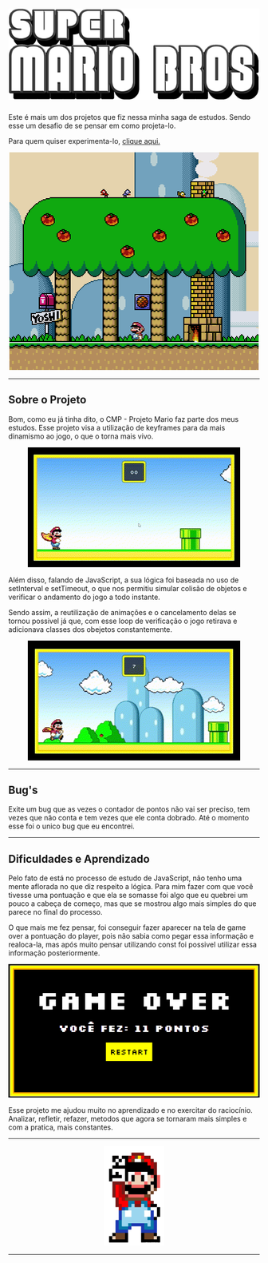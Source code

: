 <h1 align="center">
    <img src="./src/img/titulo.png">
</h1>

Este é mais um dos projetos que fiz nessa minha saga de estudos. Sendo esse um desafio de se pensar em como projeta-lo.

Para quem quiser experimenta-lo, [clique aqui.](https://cmp-projeto-mario.netlify.app/)
<div align="center">
    <img src="./src/img/yoshi-house_gif.png">
</div>

---

## Sobre o Projeto

Bom, como eu já tinha dito, o CMP - Projeto Mario faz parte dos meus estudos. Esse projeto visa a utilização de keyframes para da mais dinamismo ao jogo, o que o torna mais vivo. 

<div align="center">
    <img src="./src/documents/mario-jumping.gif">
</div>

Além disso, falando de JavaScript, a sua lógica foi baseada no uso de setInterval e setTimeout, o que nos permitiu simular colisão de objetos e verificar o andamento do jogo a todo instante.

Sendo assim, a reutilização de animações e o cancelamento delas se tornou possivel já que, com esse loop de verificação o jogo retirava e adicionava classes dos obejetos constantemente.

<div align="center">
    <img src="./src/documents/game-over.gif">
</div>

---
## Bug's
Exite um bug que as vezes o contador de pontos não vai ser preciso, tem vezes que não conta e tem vezes que ele conta dobrado. Até o momento esse foi o unico bug que eu encontrei.

---

## Dificuldades e Aprendizado

Pelo fato de está no processo de estudo de JavaScript, não tenho uma mente aflorada no que diz respeito a lógica. Para mim fazer com que você tivesse uma pontuação e que ela se somasse foi algo que eu quebrei um pouco a cabeça de começo, mas que se mostrou algo mais simples do que parece no final do processo.

O que mais me fez pensar, foi conseguir fazer aparecer na tela de game over a pontuação do player, pois não sabia como pegar essa informação e realoca-la, mas após muito pensar utilizando const foi possivel utilizar essa informação posteriormente.

<div align="center">
    <img src="./src/documents/tela-de-game-over.png">
</div>

Esse projeto me ajudou muito no aprendizado e no exercitar do raciocínio. Analizar, refletir, refazer, metodos que agora se tornaram mais simples e com a pratica, mais constantes.

---

<div align="center">
    <img src="src/img/mario-win.png" width="120px">
</div>

---